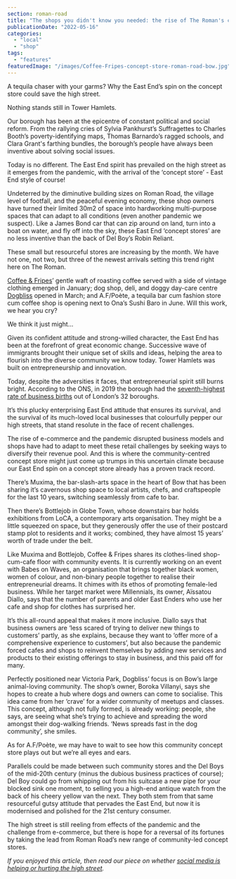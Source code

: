 ```yaml
---
section: roman-road
title: "The shops you didn't know you needed: the rise of The Roman's concept store"
publicationDate: "2022-05-16"
categories: 
  - "local"
  - "shop"
tags: 
  - "features"
featuredImage: "/images/Coffee-Fripes-concept-store-roman-road-bow.jpg"
---
```


A tequila chaser with your garms? Why the East End’s spin on the concept store could save the high street. 

Nothing stands still in Tower Hamlets.

Our borough has been at the epicentre of constant political and social reform. From the rallying cries of Sylvia Pankhurst’s Suffragettes to Charles Booth’s poverty-identifying maps, Thomas Barnardo’s ragged schools, and Clara Grant's farthing bundles, the borough’s people have always been inventive about solving social issues.

Today is no different. The East End spirit has prevailed on the high street as it emerges from the pandemic, with the arrival of the ‘concept store’ - East End style of course!  

Undeterred by the diminutive building sizes on Roman Road, the village level of footfall, and the peaceful evening economy, these shop owners have turned their limited 30m2 of space into hardworking multi-purpose spaces that can adapt to all conditions (even another pandemic we suspect). Like a James Bond car that can zip around on land, turn into a boat on water, and fly off into the sky, these East End ‘concept stores’ are no less inventive than the back of Del Boy’s Robin Reliant.

These small but resourceful stores are increasing by the month. We have not one, not two, but three of the newest arrivals setting this trend right here on The Roman. 

[Coffee & Fripes](https://romanroadlondon.com/coffee-fripes-cafe-open/)’ gentle waft of roasting coffee served with a side of vintage clothing emerged in January; dog shop, deli, and doggy day-care centre [Dogbliss](https://romanroadlondon.com/places/dogbliss-the-shop/) opened in March; and A.F/Poète, a tequila bar cum fashion store cum coffee shop is opening next to Ona’s Sushi Baro in June. Will this work, we hear you cry? 

We think it just might…

Given its confident attitude and strong-willed character, the East End has been at the forefront of great economic change. Successive wave of immigrants brought their unique set of skills and ideas, helping the area to flourish into the diverse community we know today. Tower Hamlets was built on entrepreneurship and innovation.

Today, despite the adversities it faces, that entrepreneurial spirit still burns bright. According to the ONS, in 2019 the borough had the [seventh-highest rate of business births](https://data.london.gov.uk/dataset/business-demographics-and-survival-rates-borough) out of London’s 32 boroughs.

It’s this plucky enterprising East End attitude that ensures its survival, and the survival of its much-loved local businesses that colourfully pepper our high streets, that stand resolute in the face of recent challenges.

The rise of e-commerce and the pandemic disrupted business models and shops have had to adapt to meet these retail challenges by seeking ways to diversify their revenue pool. And this is where the community-centred concept store might just come up trumps in this uncertain climate because our East End spin on a concept store already has a proven track record. 

There’s Muxima, the bar-slash-arts space in the heart of Bow that has been sharing it’s cavernous shop space to local artists, chefs, and craftspeople for the last 10 years, switching seamlessly from cafe to bar. 

Then there’s Bottlejob in Globe Town, whose downstairs bar holds exhibitions from LoCA, a contemporary arts organisation. They might be a little squeezed on space, but they generously offer the use of their postcard stamp plot to residents and it works; combined, they have almost 15 years’ worth of trade under the belt. 

Like Muxima and Bottlejob, Coffee & Fripes shares its clothes-lined shop-cum-cafe floor with community events. It is currently working on an event with Babes on Waves, an organisation that brings together black women, women of colour, and non-binary people together to realise their entrepreneurial dreams. It chimes with its ethos of promoting female-led business. While her target market were Millennials, its owner, Aïssatou Diallo, says that the number of parents and older East Enders who use her cafe and shop for clothes has surprised her.

It’s this all-round appeal that makes it more inclusive. Diallo says that business owners are ‘less scared of trying to deliver new things to customers’ partly, as she explains, because they want to ‘offer more of a comprehensive experience to customers’, but also because the pandemic forced cafes and shops to reinvent themselves by adding new services and products to their existing offerings to stay in business, and this paid off for many.

Perfectly positioned near Victoria Park, Dogbliss’ focus is on Bow’s large animal-loving community. The shop’s owner, Boroka Villanyi, says she hopes to create a hub where dogs and owners can come to socialise. This idea came from her ‘crave’ for a wider community of meetups and classes. This concept, although not fully formed, is already working: people, she says, are seeing what she’s trying to achieve and spreading the word amongst their dog-walking friends. ‘News spreads fast in the dog community’, she smiles. 

As for A.F/Poète, we may have to wait to see how this community concept store plays out but we’re all eyes and ears.

Parallels could be made between such community stores and the Del Boys of the mid-20th century (minus the dubious business practices of course); Del Boy could go from whipping out from his suitcase a new pipe for your blocked sink one moment, to selling you a high-end antique watch from the back of his cheery yellow van the next. They both stem from that same resourceful gutsy attitude that pervades the East End, but now it is modernised and polished for the 21st century consumer.

The high street is still reeling from effects of the pandemic and the challenge from e-commerce, but there is hope for a reversal of its fortunes by taking the lead from Roman Road’s new range of community-led concept stores. 

_If you enjoyed this article, then read our piece on whether [social media is helping or hurting the high street](https://romanroadlondon.com/social-media-helping-hurting-high-street/)._

